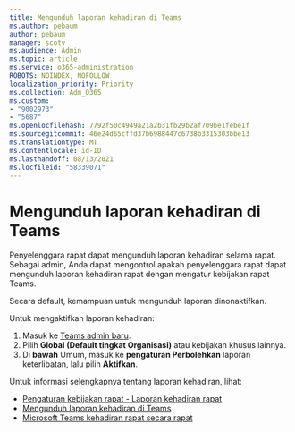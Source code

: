 ```yaml
---
title: Mengunduh laporan kehadiran di Teams
ms.author: pebaum
author: pebaum
manager: scotv
ms.audience: Admin
ms.topic: article
ms.service: o365-administration
ROBOTS: NOINDEX, NOFOLLOW
localization_priority: Priority
ms.collection: Adm_O365
ms.custom:
- "9002973"
- "5687"
ms.openlocfilehash: 7792f50c4949a21a2b31fb29b2af709be1febe1f
ms.sourcegitcommit: 46e24d65cffd37b6988447c6738b3315303bbe13
ms.translationtype: MT
ms.contentlocale: id-ID
ms.lasthandoff: 08/13/2021
ms.locfileid: "58339071"
---
```

# <a name="download-attendance-reports-in-teams"></a>Mengunduh laporan kehadiran di Teams

Penyelenggara rapat dapat mengunduh laporan kehadiran selama rapat. Sebagai admin, Anda dapat mengontrol apakah penyelenggara rapat dapat mengunduh laporan kehadiran rapat dengan mengatur kebijakan rapat Teams. 

Secara default, kemampuan untuk mengunduh laporan dinonaktifkan. 

Untuk mengaktifkan laporan kehadiran: 
1.  Masuk ke [Teams admin baru](https://admin.teams.microsoft.com/policies/meetings).
1.  Pilih **Global (Default tingkat Organisasi)** atau kebijakan khusus lainnya.
1.  Di **bawah** Umum, masuk ke **pengaturan Perbolehkan** laporan keterlibatan, lalu pilih **Aktifkan**.

Untuk informasi selengkapnya tentang laporan kehadiran, lihat:

- [Pengaturan kebijakan rapat - Laporan kehadiran rapat](https://docs.microsoft.com/microsoftteams/meeting-policies-in-teams#meeting-policy-settings---meeting-attendance-report)
- [Mengunduh laporan kehadiran di Teams](https://support.office.com/article/download-attendance-reports-in-teams-ae7cf170-530c-47d3-84c1-3aedac74d310) 
- [Microsoft Teams kehadiran rapat secara rapat](https://docs.microsoft.com/microsoftteams/teams-analytics-and-reports/meeting-attendance-report)
